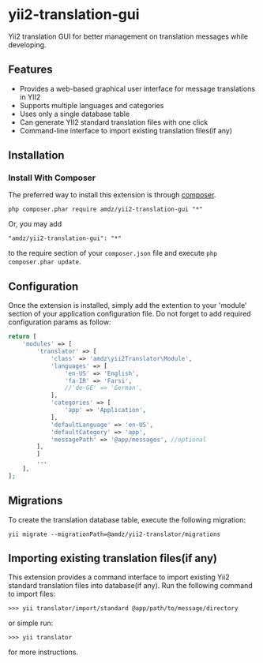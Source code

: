 # yii2-translation-gui
Yii2 translation GUI for better management on translation messages while developing.

Features
--------
- Provides a web-based graphical user interface for message translations in YII2
- Supports multiple languages and categories
- Uses only a single database table
- Can generate YII2 standard translation files with one click
- Command-line interface to import existing translation files(if any)

Installation
------------

### Install With Composer

The preferred way to install this extension is through [composer](http://getcomposer.org/download/).

```
php composer.phar require amdz/yii2-translation-gui "*"

```
Or, you may add

```
"amdz/yii2-translation-gui": "*"
```

to the require section of your `composer.json` file and execute `php composer.phar update`.

Configuration
-------------
Once the extension is installed, simply add the extention to your 'module' section of your application configuration file. Do not forget to add required configuration params as follow:
```php
return [
    'modules' => [
        'translator' => [
            'class' => 'amdz\yii2Translator\Module',
            'languages' => [
                'en-US' => 'English',
                'fa-IR' => 'Farsi',
                //'de-GE' => 'German',
            ],
            'categories' => [
                'app' => 'Application',
            ],
            'defaultLanguage' => 'en-US',
            'defaultCategory' => 'app',
            'messagePath' => '@app/messages', //optional
        ],
        ]
        ...
    ],
];
```

Migrations
---------------------------
To create the translation database table, execute the following migration:
```
yii migrate --migrationPath=@amdz/yii2-translator/migrations
```

Importing existing translation files(if any)
--------------------------------------------
This extension provides a command interface to import existing Yii2 standard translation files into database(if any).
Run the following command to import files:
```
>>> yii translator/import/standard @app/path/to/message/directory
```
or simple run:
```
>>> yii translator
```
for more instructions.
